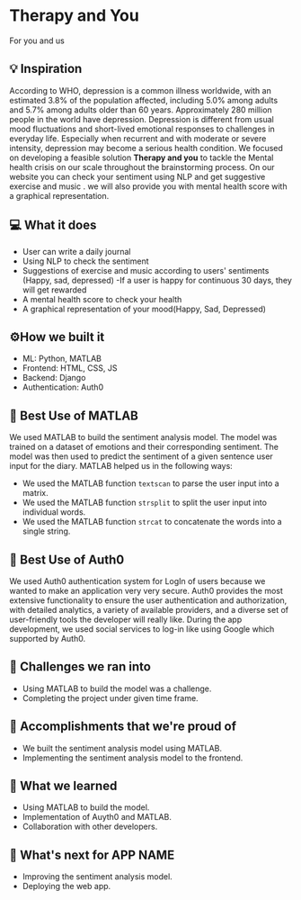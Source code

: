 # Therapy and You
For you and us

## 💡 Inspiration
According to WHO, depression is a common illness worldwide, with an estimated 3.8% of the population affected, including 5.0% among adults and 5.7% among adults older than 60 years. Approximately 280 million people in the world have depression. Depression is different from usual mood fluctuations and short-lived emotional responses to challenges in everyday life. Especially when recurrent and with moderate or severe intensity, depression may become a serious health condition. We focused on developing a feasible solution  **Therapy and you** to tackle the Mental health crisis on our scale throughout the brainstorming process. On our website you can check your sentiment using NLP and get suggestive exercise and music . we will also provide you with mental health score with a graphical representation.

## 💻 What it does
- User can write a daily journal 
 - Using NLP to check the sentiment 
- Suggestions of exercise and music according to users' sentiments (Happy, sad, depressed)
 -If a user is happy for continuous 30 days, they will get rewarded 
-   A mental health score to check your health
 - A graphical representation of your mood(Happy, Sad, Depressed) 

## ⚙️How we built it

- ML: Python, MATLAB
- Frontend: HTML, CSS, JS
- Backend: Django
- Authentication: Auth0

## 🤖 Best Use of MATLAB

We used MATLAB to build the sentiment analysis model. The model was trained on a dataset of emotions and their corresponding sentiment. The model was then used to predict the sentiment of a given sentence user input for the diary. MATLAB helped us in the following ways:

- We used the MATLAB function `textscan` to parse the user input into a matrix.
- We used the MATLAB function `strsplit` to split the user input into individual words.
- We used the MATLAB function `strcat` to concatenate the words into a single string.

## 🔑 Best Use of Auth0

We used Auth0 authentication system for LogIn of users because we wanted to make an application very very secure. Auth0 provides the most extensive functionality to ensure the user authentication and authorization, with detailed analytics, a variety of available providers, and a diverse set of user-friendly tools the developer will really like. During the app development, we used social services to log-in like using Google which supported by Auth0.

## 🧠 Challenges we ran into

- Using MATLAB to build the model was a challenge.
- Completing the project under given time frame.

## 🏅 Accomplishments that we're proud of

- We built the sentiment analysis model using MATLAB.
- Implementing the sentiment analysis model to the frontend.

## 📖 What we learned

- Using MATLAB to build the model.
- Implementation of Auyth0 and MATLAB.
- Collaboration with other developers.

## 🚀 What's next for APP NAME

- Improving the sentiment analysis model.
- Deploying the web app.
